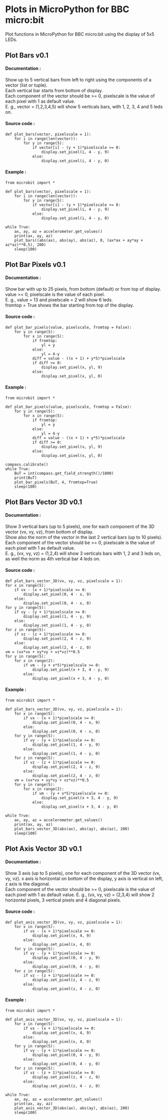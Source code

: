 # Plots in MicroPython for BBC micro:bit
Plot functions in MicroPython for BBC micro:bit using the display of 5x5 LEDs.

## Plot Bars v0.1
#### Documentation :  
Show up to 5 vertical bars from left to right using the components of a vector (list or tuple).  
Each vertical bar starts from bottom of display.  
Each component of the vector should be >= 0, pixelscale is the value of each pixel with 1 as default value.  
E. g., vector = (1,2,3,4,5) will show 5 verticals bars, with 1, 2, 3, 4 and 5 leds on.
#### Source code :
    def plot_bars(vector, pixelscale = 1):
        for i in range(len(vector)):
            for y in range(5):
                if vector[i] - (y + 1)*pixelscale >= 0:
                    display.set_pixel(i, 4 - y, 9)
                else:
                    display.set_pixel(i, 4 - y, 0)
#### Example :
    from microbit import *

    def plot_bars(vector, pixelscale = 1):
        for i in range(len(vector)):
            for y in range(5):
                if vector[i] - (y + 1)*pixelscale >= 0:
                    display.set_pixel(i, 4 - y, 9)
                else:
                    display.set_pixel(i, 4 - y, 0)

    while True:
        ax, ay, az = accelerometer.get_values()
        print(ax, ay, az)
        plot_bars((abs(ax), abs(ay), abs(az), 0, (ax*ax + ay*ay + az*az)**0.5), 200)
        sleep(100)
        
## Plot Bar Pixels v0.1
#### Documentation :
Show bar with up to 25 pixels, from bottom (default) or from top of display.  
value >= 0, pixelscale is the value of each pixel.  
E. g., value = 13 and pixelscale = 2 will show 6 leds.   
fromtop = True shows the bar starting from top of the display.
#### Source code :
    def plot_bar_pixels(value, pixelscale, fromtop = False):
        for y in range(5):
            for x in range(5):
                if fromtop:
                    yl = y
                else:
                    yl = 4-y
                diff = value - ((x + 1) + y*5)*pixelscale
                if diff >= 0:
                    display.set_pixel(x, yl, 9)
                else:
                    display.set_pixel(x, yl, 0)
#### Example :
    from microbit import *

    def plot_bar_pixels(value, pixelscale, fromtop = False):
        for y in range(5):
            for x in range(5):
                if fromtop:
                    yl = y
                else:
                    yl = 4-y
                diff = value - ((x + 1) + y*5)*pixelscale
                if diff >= 0:
                    display.set_pixel(x, yl, 9)
                else:
                    display.set_pixel(x, yl, 0)

    compass.calibrate()
    while True:
        BuT = int(compass.get_field_strength()/1000)
        print(BuT)
        plot_bar_pixels(BuT, 4, fromtop=True)
        sleep(100)
        
## Plot Bars Vector 3D v0.1
#### Documentation :  
Show 3 vertical bars (up to 5 pixels), one for each component of the 3D vector (vx, vy, vz), from bottom of display.  
Show also the norm of the vector in the last 2 vertical bars (up to 10 pixels).  
Each component of the vector should be >= 0, pixelscale is the value of each pixel with 1 as default value.  
E. g., (vx, vy, vz) = (1,2,4) will show 3 verticals bars with 1, 2 and 3 leds on, as well the norm as 4th vertical bar 4 leds on.  
#### Source code :
    def plot_bars_vector_3D(vx, vy, vz, pixelscale = 1):
    for x in range(5):
        if vx - (x + 1)*pixelscale >= 0:
            display.set_pixel(0, 4 - x, 9)
        else:
            display.set_pixel(0, 4 - x, 0)
    for y in range(5):
        if vy - (y + 1)*pixelscale >= 0:
            display.set_pixel(1, 4 - y, 9)
        else:
            display.set_pixel(1, 4 - y, 0)
    for z in range(5):
        if vz - (z + 1)*pixelscale >= 0:
            display.set_pixel(2, 4 - z, 9)
        else:
            display.set_pixel(2, 4 - z, 0)
    vm = (vx*vx + vy*vy + vz*vz)**0.5
    for y in range(5):
        for x in range(2):
            if vm - (y + x*5)*pixelscale >= 0:
                display.set_pixel(x + 3, 4 - y, 9)
            else:
                display.set_pixel(x + 3, 4 - y, 0)
#### Example :
    from microbit import *

    def plot_bars_vector_3D(vx, vy, vz, pixelscale = 1):
        for x in range(5):
            if vx - (x + 1)*pixelscale >= 0:
                display.set_pixel(0, 4 - x, 9)
            else:
                display.set_pixel(0, 4 - x, 0)
        for y in range(5):
            if vy - (y + 1)*pixelscale >= 0:
                display.set_pixel(1, 4 - y, 9)
            else:
                display.set_pixel(1, 4 - y, 0)
        for z in range(5):
            if vz - (z + 1)*pixelscale >= 0:
                display.set_pixel(2, 4 - z, 9)
            else:
                display.set_pixel(2, 4 - z, 0)
        vm = (vx*vx + vy*vy + vz*vz)**0.5
        for y in range(5):
            for x in range(2):
                if vm - (y + x*5)*pixelscale >= 0:
                    display.set_pixel(x + 3, 4 - y, 9)
                else:
                    display.set_pixel(x + 3, 4 - y, 0)

    while True:
        ax, ay, az = accelerometer.get_values()
        print(ax, ay, az)
        plot_bars_vector_3D(abs(ax), abs(ay), abs(az), 200)
        sleep(100)
        
## Plot Axis Vector 3D v0.1
#### Documentation :  
Show 3 axis (up to 5 pixels), one for each component of the 3D vector (vx, vy, vz).
x axis is horizontal on bottom of the display, y axis is vertical on left, z axis is the diagonal.  
Each component of the vector should be >= 0, pixelscale is the value of each pixel with 1 as default value.
E. g., (vx, vy, vz) = (2,3,4) will show 2 horizontal pixels, 3 vertical pixels and 4 diagonal pixels.
#### Source code :
    def plot_axis_vector_3D(vx, vy, vz, pixelscale = 1):
        for x in range(5):
            if vx - (x + 1)*pixelscale >= 0:
                display.set_pixel(x, 4, 9)
            else:
                display.set_pixel(x, 4, 0)
        for y in range(5):
            if vy - (y + 1)*pixelscale >= 0:
                display.set_pixel(0, 4 - y, 9)
            else:
                display.set_pixel(0, 4 - y, 0)
        for z in range(5):
            if vz - (z + 1)*pixelscale >= 0:
                display.set_pixel(z, 4 - z, 9)
            else:
                display.set_pixel(z, 4 - z, 0)
#### Example :
    from microbit import *

    def plot_axis_vector_3D(vx, vy, vz, pixelscale = 1):
        for x in range(5):
            if vx - (x + 1)*pixelscale >= 0:
                display.set_pixel(x, 4, 9)
            else:
                display.set_pixel(x, 4, 0)
        for y in range(5):
            if vy - (y + 1)*pixelscale >= 0:
                display.set_pixel(0, 4 - y, 9)
            else:
                display.set_pixel(0, 4 - y, 0)
        for z in range(5):
            if vz - (z + 1)*pixelscale >= 0:
                display.set_pixel(z, 4 - z, 9)
            else:
                display.set_pixel(z, 4 - z, 0)

    while True:
        ax, ay, az = accelerometer.get_values()
        print(ax, ay, az)
        plot_axis_vector_3D(abs(ax), abs(ay), abs(az), 200)
        sleep(100)
